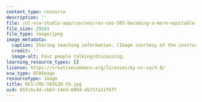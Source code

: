 ```yaml
---
content_type: resource
description: ''
file: /ol-ocw-studio-app/courses/res-cms-503-becoming-a-more-equitable-educator-mindsets-and-practices-spring-2020/65fcbc4dcbb714ed6094d5f1fa11fb7f_RES-CMS-503S20-th.jpg
file_size: 29161
file_type: image/jpeg
image_metadata:
  caption: Sharing teaching information. (Image courtesy of the instructor.)
  credit: ''
  image-alt: Four people talking/discussing.
learning_resource_types: []
license: https://creativecommons.org/licenses/by-nc-sa/4.0/
ocw_type: OCWImage
resourcetype: Image
title: RES-CMS-503S20-th.jpg
uid: 65fcbc4d-cbb7-14ed-6094-d5f1fa11fb7f
---
```

